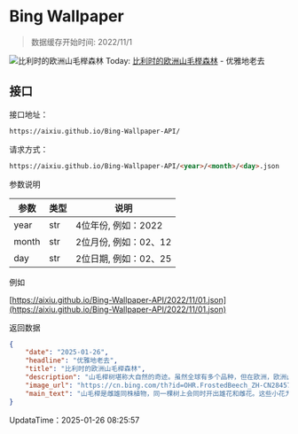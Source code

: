 # Bing Wallpaper

> 数据缓存开始时间: 2022/11/1

![比利时的欧洲山毛榉森林](https://cn.bing.com/th?id=OHR.FrostedBeech_ZH-CN2845716018_1920x1080.webp)
Today: [比利时的欧洲山毛榉森林](https://cn.bing.com/th?id=OHR.FrostedBeech_ZH-CN2845716018_1920x1080.webp) - 优雅地老去

## 接口

接口地址：

```html
https://aixiu.github.io/Bing-Wallpaper-API/
```

请求方式：

```html
https://aixiu.github.io/Bing-Wallpaper-API/<year>/<month>/<day>.json
```

参数说明

| 参数 | 类型 | 说明 |
| - | - | - |
| year | str | 4位年份, 例如：2022 |
| month | str | 2位月份, 例如：02、12 |
| day | str | 2位日期, 例如：02、25 |

例如

[https://aixiu.github.io/Bing-Wallpaper-API/2022/11/01.json](https://aixiu.github.io/Bing-Wallpaper-API/2022/11/01.json)

返回数据

```json
{
    "date": "2025-01-26",
    "headline": "优雅地老去",
    "title": "比利时的欧洲山毛榉森林",
    "description": "山毛榉树堪称大自然的奇迹。虽然全球有多个品种，但在欧洲，欧洲山毛榉尤为引人注目。正如今日图片展示的比利时森林，欧洲山毛榉以光滑的灰色树皮、短粗的树干和宽展的枝条脱颖而出。这种树生长于温带地区，偏爱排水良好、土壤肥沃的环境，通常需30年才能成熟。欧洲山毛榉树高可达160英尺，不仅是森林的主角，其木材还广泛用于制作家具、地板和厨房工具，以坚固耐用闻名。",
    "image_url": "https://cn.bing.com/th?id=OHR.FrostedBeech_ZH-CN2845716018_1920x1080.webp",
    "main_text": "山毛榉是雌雄同株植物，同一棵树上会同时开出雄花和雌花。这些小花为单性花，雌花成对生长，而雄花则通过风授粉，以柔荑花的形式出现。"
}
```

UpdataTime：2025-01-26 08:25:57
